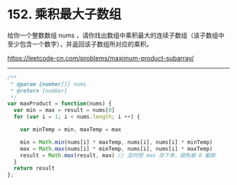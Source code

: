# 152. 乘积最大子数组

给你一个整数数组 nums ，请你找出数组中乘积最大的连续子数组（该子数组中至少包含一个数字），并返回该子数组所对应的乘积。

<https://leetcode-cn.com/problems/maximum-product-subarray/>

---

```js
/**
 * @param {number[]} nums
 * @return {number}
 */
var maxProduct = function(nums) {
  var min = max = result = nums[0]
  for (var i = 1; i < nums.length; i ++) {

    var minTemp = min, maxTemp = max

    min = Math.min(nums[i] * maxTemp, nums[i], nums[i] * minTemp)
    max = Math.max(nums[i] * minTemp, nums[i], nums[i] * maxTemp)
    result = Math.max(result, max) // 及时把 max 存下来，避免被 0 截断
  }
  return result
};
```

